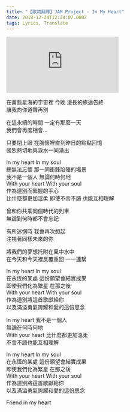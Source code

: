 ```yaml
---
title: "【歌詞翻譯】JAM Project - In My Heart"
date: 2018-12-24T12:24:07.000Z
tags: Lyrics, Translate
---
```


<iframe src="https://www.youtube.com/embed/tF45oBJ3wuM" frameborder="0" allow="accelerometer; autoplay; clipboard-write; encrypted-media; gyroscope; picture-in-picture" allowfullscreen></iframe>

在蒼藍星海的宇宙裡 今晚 漫長的旅途告終
<br>讓我向你道聲再別

在這永續的時間 一定有那麼一天
<br>我們會再度相會…

只要閉上眼 在胸懷裡直到昨日的點點回憶
<br>強烈熱切地與淚水一同湧出

In my heart In my soul
<br>總無法忘懷 那一同衝鋒陷陣的場景
<br>我不是一個人 無論何時何地
<br>With your heart With your soul
<br>作為道別而緊握的手心
<br>比什麼都更加溫柔 即使不言不語 也能互相理解

曾和你共乘同個時代的列車
<br>無論到何時都不會忘記

有所迷惘時 我會再次想起
<br>注視著同樣未來的你

將我們的夢想托附在風中水中
<br>在今天和今天裡反覆重回 一一連繫

In my heart In my soul
<br>在永恆的某處 這份願望會結實成果
<br>即使我們化為繁星 在那之後
<br>With your heart With your soul
<br>作為道別將這首歌獻給你
<br>以及滿溢勇氣誇耀和愛的這份思念

In my heart 我不是一個人
<br>無論在何時何地
<br>With your heart 比什麼都更加溫柔
<br>不言不語也能互相理解

In my heart In my soul
<br>在永恆的某處 這份願望會結實成果
<br>即使我們化為繁星 在那之後
<br>With your heart With your soul
<br>作為道別將這首歌獻給你
<br>以及滿溢勇氣誇耀和愛的這份思念

Friend in my heart
